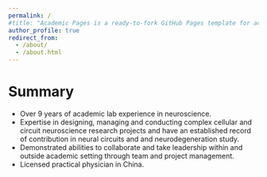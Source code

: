 ```yaml
---
permalink: /
#title: "Academic Pages is a ready-to-fork GitHub Pages template for academic personal websites"
author_profile: true
redirect_from: 
  - /about/
  - /about.html
---
```


Summary
======
*	Over 9 years of academic lab experience in neuroscience.
*	Expertise in designing, managing and conducting complex cellular and circuit neuroscience research projects and have an established record of contribution in neural circuits and and neurodegeneration study.
*	Demonstrated abilities to collaborate and take leadership within and outside academic setting through team and project management. 
*	Licensed practical physician in China.


